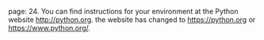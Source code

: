 page: 24. You can find instructions for your environment at the Python website http://python.org. the website has changed to https://python.org or https://www.python.org/. 

